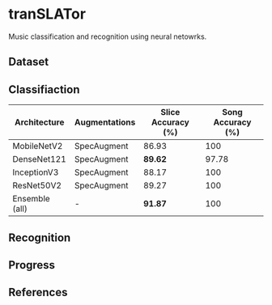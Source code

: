 # tranSLATor

Music classification and recognition using neural netowrks.


## Dataset


## Classifiaction


| Architecture   | Augmentations | Slice Accuracy (%) | Song Accuracy (%) |
|----------------|---------------|--------------------|-------------------|
| MobileNetV2    | SpecAugment   | 86.93              | 100               |
| DenseNet121    | SpecAugment   | **89.62**              | 97.78             |
| InceptionV3    | SpecAugment   | 88.17              | 100               |
| ResNet50V2     | SpecAugment   | 89.27              | 100               |
| Ensemble (all) | -             | **91.87**              | 100               |

## Recognition


## Progress


## References
